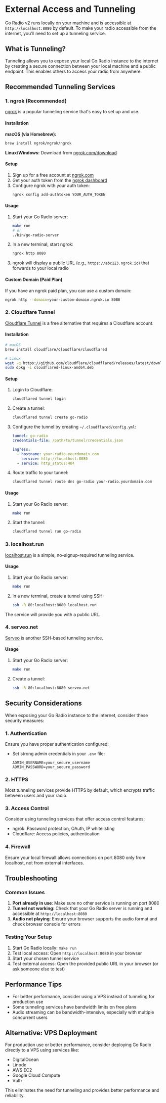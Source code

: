 # External Access and Tunneling

Go Radio v2 runs locally on your machine and is accessible at `http://localhost:8080` by default. To make your radio accessible from the internet, you'll need to set up a tunneling service.

## What is Tunneling?

Tunneling allows you to expose your local Go Radio instance to the internet by creating a secure connection between your local machine and a public endpoint. This enables others to access your radio from anywhere.

## Recommended Tunneling Services

### 1. ngrok (Recommended)

[ngrok](https://ngrok.com/) is a popular tunneling service that's easy to set up and use.

#### Installation

**macOS (via Homebrew):**
```bash
brew install ngrok/ngrok/ngrok
```

**Linux/Windows:**
Download from [ngrok.com/download](https://ngrok.com/download)

#### Setup

1. Sign up for a free account at [ngrok.com](https://ngrok.com/)
2. Get your auth token from the [ngrok dashboard](https://dashboard.ngrok.com/get-started/your-authtoken)
3. Configure ngrok with your auth token:
   ```bash
   ngrok config add-authtoken YOUR_AUTH_TOKEN
   ```

#### Usage

1. Start your Go Radio server:
   ```bash
   make run
   # or
   ./bin/go-radio-server
   ```

2. In a new terminal, start ngrok:
   ```bash
   ngrok http 8080
   ```

3. ngrok will display a public URL (e.g., `https://abc123.ngrok.io`) that forwards to your local radio

#### Custom Domain (Paid Plan)

If you have an ngrok paid plan, you can use a custom domain:
```bash
ngrok http --domain=your-custom-domain.ngrok.io 8080
```

### 2. Cloudflare Tunnel

[Cloudflare Tunnel](https://developers.cloudflare.com/cloudflare-one/connections/connect-apps/) is a free alternative that requires a Cloudflare account.

#### Installation

```bash
# macOS
brew install cloudflare/cloudflare/cloudflared

# Linux
wget -q https://github.com/cloudflare/cloudflared/releases/latest/download/cloudflared-linux-amd64.deb
sudo dpkg -i cloudflared-linux-amd64.deb
```

#### Setup

1. Login to Cloudflare:
   ```bash
   cloudflared tunnel login
   ```

2. Create a tunnel:
   ```bash
   cloudflared tunnel create go-radio
   ```

3. Configure the tunnel by creating `~/.cloudflared/config.yml`:
   ```yaml
   tunnel: go-radio
   credentials-file: /path/to/tunnel/credentials.json
   
   ingress:
     - hostname: your-radio.yourdomain.com
       service: http://localhost:8080
     - service: http_status:404
   ```

4. Route traffic to your tunnel:
   ```bash
   cloudflared tunnel route dns go-radio your-radio.yourdomain.com
   ```

#### Usage

1. Start your Go Radio server:
   ```bash
   make run
   ```

2. Start the tunnel:
   ```bash
   cloudflared tunnel run go-radio
   ```

### 3. localhost.run

[localhost.run](https://localhost.run/) is a simple, no-signup-required tunneling service.

#### Usage

1. Start your Go Radio server:
   ```bash
   make run
   ```

2. In a new terminal, create a tunnel using SSH:
   ```bash
   ssh -R 80:localhost:8080 localhost.run
   ```

The service will provide you with a public URL.

### 4. serveo.net

[Serveo](https://serveo.net/) is another SSH-based tunneling service.

#### Usage

1. Start your Go Radio server:
   ```bash
   make run
   ```

2. Create a tunnel:
   ```bash
   ssh -R 80:localhost:8080 serveo.net
   ```

## Security Considerations

When exposing your Go Radio instance to the internet, consider these security measures:

### 1. Authentication

Ensure you have proper authentication configured:
- Set strong admin credentials in your `.env` file:
  ```
  ADMIN_USERNAME=your_secure_username
  ADMIN_PASSWORD=your_secure_password
  ```

### 2. HTTPS

Most tunneling services provide HTTPS by default, which encrypts traffic between users and your radio.

### 3. Access Control

Consider using tunneling services that offer access control features:
- ngrok: Password protection, OAuth, IP whitelisting
- Cloudflare: Access policies, authentication

### 4. Firewall

Ensure your local firewall allows connections on port 8080 only from localhost, not from external interfaces.

## Troubleshooting

### Common Issues

1. **Port already in use**: Make sure no other service is running on port 8080
2. **Tunnel not working**: Check that your Go Radio server is running and accessible at `http://localhost:8080`
3. **Audio not playing**: Ensure your browser supports the audio format and check browser console for errors

### Testing Your Setup

1. Start Go Radio locally: `make run`
2. Test local access: Open `http://localhost:8080` in your browser
3. Start your chosen tunnel service
4. Test external access: Open the provided public URL in your browser (or ask someone else to test)

## Performance Tips

- For better performance, consider using a VPS instead of tunneling for production use
- Some tunneling services have bandwidth limits on free plans
- Audio streaming can be bandwidth-intensive, especially with multiple concurrent users

## Alternative: VPS Deployment

For production use or better performance, consider deploying Go Radio directly to a VPS using services like:
- DigitalOcean
- Linode
- AWS EC2
- Google Cloud Compute
- Vultr

This eliminates the need for tunneling and provides better performance and reliability.